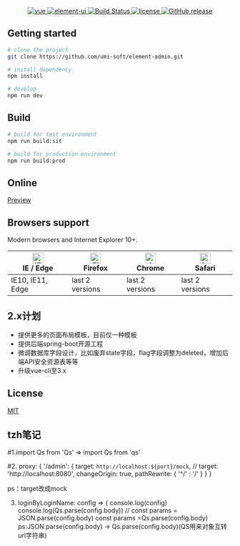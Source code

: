 <p align="center">
  <a href="https://github.com/vuejs/vue">
    <img src="https://img.shields.io/badge/vue-2.5.17-brightgreen.svg" alt="vue">
  </a>
  <a href="https://github.com/ElemeFE/element">
    <img src="https://img.shields.io/badge/element--ui-2.4.6-brightgreen.svg" alt="element-ui">
  </a>
  <a href="https://travis-ci.org/umi-soft/element-admin" rel="nofollow">
    <img src="https://travis-ci.org/umi-soft/element-admin.svg?branch=master" alt="Build Status">
  </a>
  <a href="https://github.com/umi-soft/element-admin/blob/master/LICENSE">
    <img src="https://img.shields.io/github/license/mashape/apistatus.svg" alt="license">
  </a>
  <a href="https://github.com/umi-soft/element-admin/releases">
    <img src="https://img.shields.io/github/release/umi-soft/element-admin.svg" alt="GitHub release">
  </a>
</p>

## Getting started

```bash
# clone the project
git clone https://github.com/umi-soft/element-admin.git

# install dependency
npm install

# develop
npm run dev
```

## Build

```bash
# build for test environment
npm run build:sit

# build for production environment
npm run build:prod
```

## Online
[Preview](http://umi-soft.github.io/element-admin)

## Browsers support

Modern browsers and Internet Explorer 10+.

| [<img src="https://raw.githubusercontent.com/alrra/browser-logos/master/src/edge/edge_48x48.png" alt="IE / Edge" width="24px" height="24px" />](http://godban.github.io/browsers-support-badges/)</br>IE / Edge | [<img src="https://raw.githubusercontent.com/alrra/browser-logos/master/src/firefox/firefox_48x48.png" alt="Firefox" width="24px" height="24px" />](http://godban.github.io/browsers-support-badges/)</br>Firefox | [<img src="https://raw.githubusercontent.com/alrra/browser-logos/master/src/chrome/chrome_48x48.png" alt="Chrome" width="24px" height="24px" />](http://godban.github.io/browsers-support-badges/)</br>Chrome | [<img src="https://raw.githubusercontent.com/alrra/browser-logos/master/src/safari/safari_48x48.png" alt="Safari" width="24px" height="24px" />](http://godban.github.io/browsers-support-badges/)</br>Safari |
| --------- | --------- | --------- | --------- |
| IE10, IE11, Edge| last 2 versions| last 2 versions| last 2 versions

## 2.x计划

- 提供更多的页面布局模板，目前仅一种模板
- 提供后端spring-boot开源工程
- 微调数据库字段设计，比如废弃state字段，flag字段调整为deleted，增加后端API安全资源表等等
- 升级vue-cli至3.x

## License

[MIT](https://github.com/umi-soft/element-admin/blob/master/LICENSE)


## tzh笔记
#1.import Qs from 'Qs'  => import Qs from 'qs'

#2. proxy: {
      '/admin': {
        target: `http://localhost:${port}/mock`,
        // target: 'http://localhost:8080',
        changeOrigin: true,
        pathRewrite: {
          '^/' : '/'
        }
      }
    }
    
  ps：target改成mock
  
  
3.  loginByLoginName: config => {
    console.log(config)
    console.log(Qs.parse(config.body))
    // const params = JSON.parse(config.body)
    const params =Qs.parse(config.body)
    ps:JSON.parse(config.body) -> Qs.parse(config.body)(QS用来对象互转url字符串)


